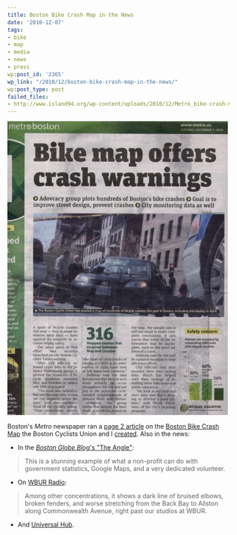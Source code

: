 ```yaml
---
title: Boston Bike Crash Map in the News
date: '2010-12-07'
tags:
- bike
- map
- media
- news
- press
wp:post_id: '2365'
wp_link: "/2010/12/boston-bike-crash-map-in-the-news/"
wp:post_type: post
failed_files:
- http://www.island94.org/wp-content/uploads/2010/12/Metro_bike-crash-map.jpg
---
```


[ ![](2010-12-07-Boston-Bike-Crash-Map-in-the-News/Metro_bike-crash-map-500x667.jpg "Metro_bike-crash-map") ](2010-12-07-Boston-Bike-Crash-Map-in-the-News/Metro_bike-crash-map.jpeg)

Boston's _Metro_ newspaper ran a [page 2 article](http://www.metro.us/boston/local/article/712124--bike-map-offers-crash-warnings) on the [Boston Bike Crash Map](http://bostoncyclistsunion.org/resources/crash-map/) the Boston Cyclists Union and I [created](http://www.island94.org/2010/11/boston-bike-crash-map/). Also in the news:

- In the [_Boston Globe Blog_'s "The Angle"](http://www.boston.com/bostonglobe/editorial_opinion/blogs/the_angle/2010/12/bike_crash_map.html):

> This is a stunning example of what a non-profit can do with government statistics, Google Maps, and a very dedicated volunteer.

- On [WBUR Radio](http://www.wbur.org/2010/11/29/bike-crash-map):

> Among other concentrations, it shows a dark line of bruised elbows, broken fenders, and worse stretching from the Back Bay to Allston along Commonwealth Avenue, right past our studios at WBUR.

- And [Universal Hub](http://www.universalhub.com/2010/thats-lot-crashes).
